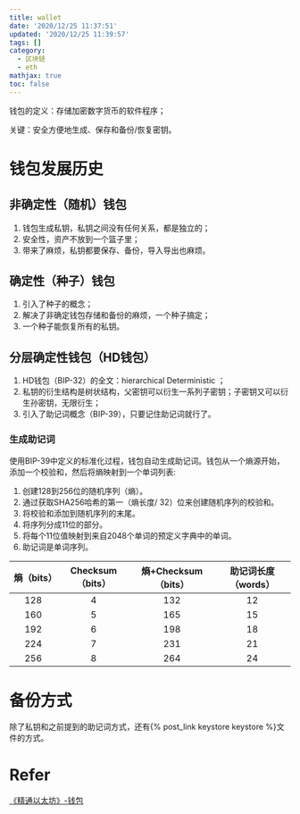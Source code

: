 ```yaml
---
title: wallet
date: '2020/12/25 11:37:51'
updated: '2020/12/25 11:39:57'
tags: []
category:
  - 区块链
  - eth
mathjax: true
toc: false
---
```

钱包的定义：存储加密数字货币的软件程序；
<!--more-->
关键：安全方便地生成、保存和备份/恢复密钥。

# 钱包发展历史

## 非确定性（随机）钱包

1. 钱包生成私钥，私钥之间没有任何关系，都是独立的；
2. 安全性，资产不放到一个篮子里；
3. 带来了麻烦，私钥都要保存、备份，导入导出也麻烦。

## 确定性（种子）钱包

1. 引入了种子的概念；
2. 解决了非确定钱包存储和备份的麻烦，一个种子搞定；
3. 一个种子能恢复所有的私钥。

## 分层确定性钱包（HD钱包）

1. HD钱包（BIP-32）的全文：hierarchical Deterministic ；
2. 私钥的衍生结构是树状结构，父密钥可以衍生一系列子密钥；子密钥又可以衍生孙密钥，无限衍生；
3. 引入了助记词概念（BIP-39），只要记住助记词就行了。

### 生成助记词

使用BIP-39中定义的标准化过程，钱包自动生成助记词。钱包从一个熵源开始，添加一个校验和，然后将熵映射到一个单词列表:

1. 创建128到256位的随机序列（熵）。
2. 通过获取SHA256哈希的第一（熵长度/ 32）位来创建随机序列的校验和。
3. 将校验和添加到随机序列的末尾。
4. 将序列分成11位的部分。
5. 将每个11位值映射到来自2048个单词的预定义字典中的单词。
6. 助记词是单词序列。

| 熵（bits） | Checksum（bits） | 熵+Checksum（bits） | 助记词长度（words） |
| :--------: | :--------------: | :-----------------: | :-----------------: |
|    128     |        4         |         132         |         12          |
|    160     |        5         |         165         |         15          |
|    192     |        6         |         198         |         18          |
|    224     |        7         |         231         |         21          |
|    256     |        8         |         264         |         24          |

# 备份方式

除了私钥和之前提到的助记词方式，还有{% post_link keystore keystore %}文件的方式。

# Refer

[《精通以太坊》-钱包](https://www.jianshu.com/p/9c5af78453f4)
